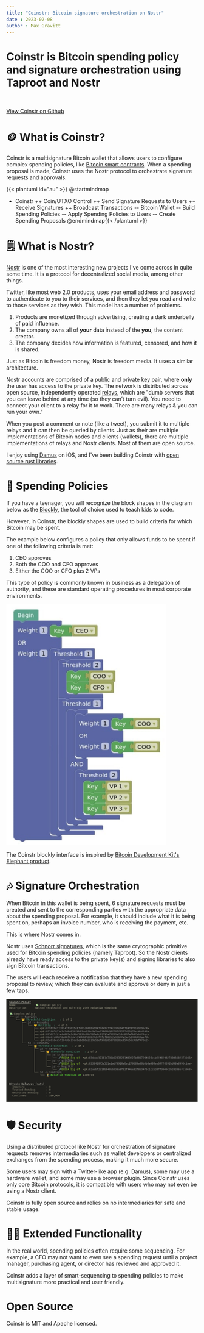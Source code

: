 ```yaml
---
title: "Coinstr: Bitcoin signature orchestration on Nostr"
date : 2023-02-08
author : Max Gravitt
---
```


<head>
  <title>Coinstr: Bitcoin signature orchestration on Nostr</title>
  <meta charSet="utf-8" />
  <meta property="og:image" content="https://coinstr.app/coinstr-policy.png" />
  <meta property="twitter:description" content="Coinstr: Bitcoin signature orchestration on Nostr" />
  <meta property="og:description" content="Coinstr: Bitcoin signature orchestration on Nostr" />
  <meta property="og:title" content="Coinstr: Bitcoin signature orchestration on Nostr" />
  <meta property="og:url" content="https://coinstr.app" />
</head>

# Coinstr is Bitcoin spending policy and signature orchestration using Taproot and Nostr

<br />

[View Coinstr on Github](https://github.com/3yekn/coinstr)
# 🪙 What is Coinstr? 
Coinstr is a multisignature Bitcoin wallet that allows users to configure complex spending policies, like [Bitcoin smart contracts](https://river.com/learn/what-are-bitcoin-smart-contracts/). When a spending proposal is made, Coinstr uses the Nostr protocol to orchestrate signature requests and approvals. 

{{< plantuml id="au" >}}
@startmindmap
+ Coinstr
++ Coin/UTXO Control
++ Send Signature Requests to Users
++ Receive Signatures
++ Broadcast Transactions
-- Bitcoin Wallet
-- Build Spending Policies
-- Apply Spending Policies to Users
-- Create Spending Proposals
@endmindmap{{< /plantuml >}}

# 🗒️ What is Nostr?
[Nostr](https://nostr-resources.com/) is one of the most interesting new projects I've come across in quite some time. It is a protocol for decentralized social media, among other things. 

Twitter, like most web 2.0 products, uses your email address and password to authenticate to you to their services, and then they let you read and write to those services as they wish. This model has a number of problems.
1. Products are monetized through advertising, creating a dark underbelly of paid influence.
2. The company owns all of **your** data instead of the **you**, the content creator.
3. The company decides how information is featured, censored, and how it is shared.

Just as Bitcoin is freedom money, Nostr is freedom media. It uses a similar architecture.

Nostr accounts are comprised of a public and private key pair, where **only** the user has access to the private key. The network is distributed across open source, independently operated [relays](https://nostr-resources.com/#relays), which are "dumb servers that you can leave behind at any time (so they can’t turn evil). You need to connect your client to a relay for it to work. There are many relays & you can run your own."

When you post a comment or note (like a tweet), you submit it to multiple relays and it can then be queried by clients. Just as their are multiple implementations of Bitcoin nodes and clients (wallets), there are multiple implementations of relays and Nostr clients. Most of them are open source. 

I enjoy using [Damus](https://damus.io) on iOS, and I've been building Coinstr with [open source rust libraries](https://github.com/rust-nostr/nostr). 


# 💸 Spending Policies
If you have a teenager, you will recognize the block shapes in the diagram below as the [Blockly](https://developers.google.com/blockly), the tool of choice used to teach kids to code.

However, in Coinstr, the blockly shapes are used to build criteria for which Bitcoin may be spent. 

The example below configures a policy that only allows funds to be spent if one of the following criteria is met: 
1. CEO approves 
2. Both the COO and CFO approves
3. Either the COO or CFO plus 2 VPs

This type of policy is commonly known in business as a delegation of authority, and these are standard operating procedures in most corporate environments. 

![Example Spending Policy](spending-policies.png)

The Coinstr blockly interface is inspired by [Bitcoin Development Kit's Elephant product](https://github.com/bitcoindevkit/elephant).

# 🎶 Signature Orchestration
When Bitcoin in this wallet is being spent, 6 signature requests must be created and sent to the corresponding parties with the appropriate data about the spending proposal. For example, it should include what it is being spent on, perhaps an invoice number, who is receiving the payment, etc. 

This is where Nostr comes in. 

Nostr uses [Schnorr signatures](https://river.com/learn/what-are-schnorr-signatures/), which is the same crytographic primitive used for Bitcoin spending policies (namely Taproot). So the Nostr clients already have ready access to the private key(s) and signing libraries to also sign Bitcoin transactions.

The users will each receive a notification that they have a new spending proposal to review, which they can evaluate and approve or deny in just a few taps. 

![coinstr-policy.png](articles/2023-02-14-dev-update/coinstr-policy.png)

# 🛡️ Security
Using a distributed protocol like Nostr for orchestration of signature requests removes intermediaries such as wallet developers or centralized exchanges from the spending process, making it much more secure. 

Some users may sign with a Twitter-like app (e.g. Damus), some may use a hardware wallet, and some may use a browser plugin. Since Coinstr uses only core Bitcoin protocols, it is compatible with users who may not even be using a Nostr client. 

Coinstr is fully open source and relies on no intermediaries for safe and stable usage. 

# 👨‍💼 Extended Functionality 
In the real world, spending policies often require some sequencing. For example, a CFO may not want to even see a spending request until a project manager, purchasing agent, or director has reviewed and approved it. 

Coinstr adds a layer of smart-sequencing to spending policies to make multisignature more practical and user friendly.

# Open Source
Coinstr is MIT and Apache licensed. 
